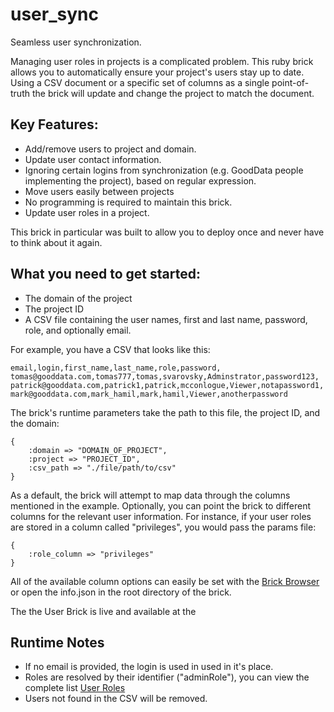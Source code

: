 # user_sync
Seamless user synchronization.

Managing user roles in projects is a complicated problem. This ruby brick allows you to automatically 
ensure your project's users stay up to date. Using a CSV document or a specific set of columns as a single point-of-truth 
the brick will update and change the project to match the document.



## Key Features:
- Add/remove users to project and domain.
- Update user contact information.
- Ignoring certain logins from synchronization (e.g. GoodData people implementing the project), based on regular expression.
- Move users easily between projects
- No programming is required to maintain this brick.
- Update user roles in a project.

This brick in particular was built to allow you to deploy once and never have to think about it again. 

## What you need to get started:
- The domain of the project
- The project ID
- A CSV file containing the user names, first and last name, password, role, and optionally email. 

For example, you have a CSV that looks like this:

    email,login,first_name,last_name,role,password,
    tomas@gooddata.com,tomas777,tomas,svarovsky,Adminstrator,password123,
    patrick@gooddata.com,patrick1,patrick,mcconlogue,Viewer,notapassword1,
    mark@gooddata.com,mark_hamil,mark,hamil,Viewer,anotherpassword
    
The brick's runtime parameters take the path to this file, the project ID, and the domain: 
   
    { 
        :domain => "DOMAIN_OF_PROJECT",
        :project => "PROJECT_ID",
        :csv_path => "./file/path/to/csv"
    }

As a default, the brick will attempt to map data through the columns mentioned in the example. Optionally, you can 
point the brick to different columns for the relevant user information. For instance, if your user roles 
are stored in a column called "privileges", you would pass the params file: 

    {
        :role_column => "privileges"
    }
    
All of the available column options can easily be set with the [Brick Browser](https://secure.getgooddata.com/labs/apps/brick_browser/index.html) or open the info.json in the root directory of the brick.
     
The the User Brick is live and available at the 

## Runtime Notes
- If no email is provided, the login is used in used in it's place.
- Roles are resolved by their identifier ("adminRole"), you can view the complete list [User Roles](https://support.gooddata.com/entries/23297728-User-Roles-Overview)
- Users not found in the CSV will be removed.





